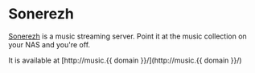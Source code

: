 # Sonerezh

[Sonerezh](https://www.sonerezh.bzh/) is a music streaming server. Point it at the music collection on your NAS and you're off.

It is available at [http://music.{{ domain }}/](http://music.{{ domain }}/)